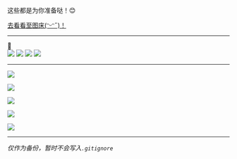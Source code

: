 这些都是为你准备哒！😊

[去看看至图床(ᵔᵕᵔ˶)！](https://imgloc.com/Lin)

---
💖  
![](https://i.328888.xyz/2023/02/08/3fMNq.png)
![](https://i.328888.xyz/2023/03/30/i0GbIo.png)
![](https://i.328888.xyz/2023/02/08/3f1Ha.png)
![](https://i.328888.xyz/2023/05/01/iLnh6x.png)

---
![](https://i.328888.xyz/2023/01/23/OPi2A.jpeg)

![](https://i.328888.xyz/2023/01/23/OPV7o.jpeg)

![](https://i.328888.xyz/2023/02/04/NpN0x.jpeg)

![](https://i.328888.xyz/2023/02/08/3fNvv.gif)

![](https://i.imgloc.com/2023/05/29/Vtx3oc.jpeg)

  
---

*仅作为备份，暂时不会写入`.gitignore`*